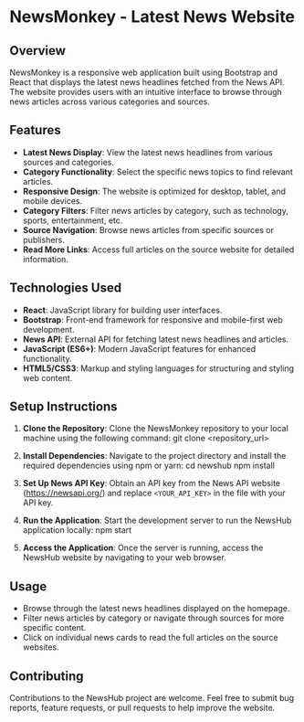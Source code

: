 # NewsMonkey - Latest News Website

## Overview
NewsMonkey is a responsive web application built using Bootstrap and React that displays the latest news headlines fetched from the News API. The website provides users with an intuitive interface to browse through news articles across various categories and sources.

## Features
- **Latest News Display**: View the latest news headlines from various sources and categories.
- **Category Functionality**: Select the specific news topics to find relevant articles.
- **Responsive Design**: The website is optimized for desktop, tablet, and mobile devices.
- **Category Filters**: Filter news articles by category, such as technology, sports, entertainment, etc.
- **Source Navigation**: Browse news articles from specific sources or publishers.
- **Read More Links**: Access full articles on the source website for detailed information.

## Technologies Used
- **React**: JavaScript library for building user interfaces.
- **Bootstrap**: Front-end framework for responsive and mobile-first web development.
- **News API**: External API for fetching latest news headlines and articles.
- **JavaScript (ES6+)**: Modern JavaScript features for enhanced functionality.
- **HTML5/CSS3**: Markup and styling languages for structuring and styling web content.

## Setup Instructions
1. **Clone the Repository**: Clone the NewsMonkey repository to your local machine using the following command:
git clone <repository_url>

2. **Install Dependencies**: Navigate to the project directory and install the required dependencies using npm or yarn:
cd newshub
npm install

3. **Set Up News API Key**: Obtain an API key from the News API website (https://newsapi.org/) and replace `<YOUR_API_KEY>` in the file with your API key.

4. **Run the Application**: Start the development server to run the NewsHub application locally:
 npm start

5. **Access the Application**: Once the server is running, access the NewsHub website by navigating to your web browser.

## Usage
- Browse through the latest news headlines displayed on the homepage.
- Filter news articles by category or navigate through sources for more specific content.
- Click on individual news cards to read the full articles on the source websites.

## Contributing
Contributions to the NewsHub project are welcome. Feel free to submit bug reports, feature requests, or pull requests to help improve the website.



